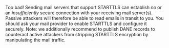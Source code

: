 Too bad! Sending mail servers that support STARTTLS can establish *no* or an *insufficiently* secure connection with your receiving mail server(s). Passive attackers will therefore be able to read emails in transit to you. You should ask your mail provider to enable STARTTLS and configure it securely. Note: we additionally recommend to publish DANE records to counteract active attackers from stripping STARTTLS encryption by manipulating the mail traffic.
